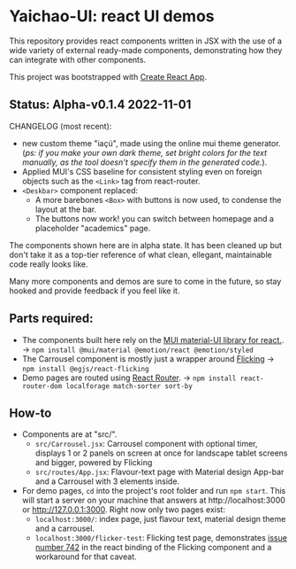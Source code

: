 # Yaichao-UI: react UI demos
This repository provides react components written in JSX with the use of a wide variety of external ready-made components, demonstrating how they can integrate with other components.

This project was bootstrapped with [Create React App](https://github.com/facebook/create-react-app).

## Status: Alpha-v0.1.4 2022-11-01
CHANGELOG (most recent):
- new custom theme "iaçú", made using the online mui theme generator. (*ps: if you make your own dark theme, set bright colors for the text manually, as the tool doesn't specify them in the generated code.*).
- Applied MUI's CSS baseline for consistent styling even on foreign objects such as the `<Link>` tag from react-router.
- `<Deskbar>` component replaced:
  - A more barebones `<Box>` with buttons is now used, to condense the layout at the bar.
  - The buttons now work! you can switch between homepage and a placeholder "academics" page.

The components shown here are in alpha state. It has been cleaned up but don't take it as a top-tier reference of what clean, ellegant, maintainable code really looks like.

Many more components and demos are sure to come in the future, so stay hooked and provide feedback if you feel like it.

## Parts required:
- The components built here rely on the [MUI material-UI library for react.](https://mui.com/). -> `npm install @mui/material @emotion/react @emotion/styled`
- The Carrousel component is mostly just a wrapper around [Flicking](https://naver.github.io/egjs-flicking/) -> `npm install @egjs/react-flicking`
- Demo pages are routed using [React Router](https://github.com/remix-run/react-router#readme). -> `npm install react-router-dom localforage match-sorter sort-by`
## How-to
- Components are at "src/".
  - `src/Carrousel.jsx`: Carrousel component with optional timer, displays 1 or 2 panels on screen at once for landscape tablet screens and bigger, powered by Flicking
  - `src/routes/App.jsx`: Flavour-text page with Material design App-bar and a Carrousel with 3 elements inside.
- For demo pages, `cd` into the project's root folder and run `npm start`. This will start a server on your machine that answers at http://localhost:3000 or http://127.0.0.1:3000. Right now only two pages exist:
  - `localhost:3000/`: index page, just flavour text, material design theme and a carrousel.
  - `localhost:3000/flicker-test`: Flicking test page, demonstrates [issue number 742](https://github.com/naver/egjs-flicking/issues/742) in the react binding of the Flicking component and a workaround for that caveat.
